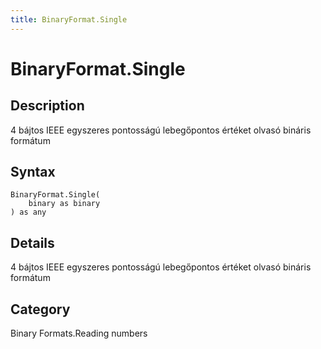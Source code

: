 ```yaml
---
title: BinaryFormat.Single
---
```


# BinaryFormat.Single


## Description

4 bájtos IEEE egyszeres pontosságú lebegőpontos értéket olvasó bináris formátum


## Syntax

```powerquery
BinaryFormat.Single(
    binary as binary
) as any
```


## Details

4 bájtos IEEE egyszeres pontosságú lebegőpontos értéket olvasó bináris formátum



## Category
Binary Formats.Reading numbers
